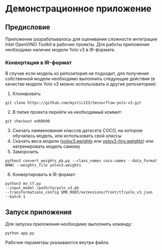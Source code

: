 # Демонстрационное приложение

## Предисловие
Приложение разрабатывалось для оценивания сложности интеграции Intel OpenVINO Toolkit в рабочие проекты.
Для работы приложения необходимо наличие модели Yolo v3 в IR-формате.

### Конвертация в IR-формат
В случае если модель из репозитория не подходит, для получения собственной модели необходимо выполнить следующие действия (в качестве модели Yolo v3 можно использовать и другие репозитории):
1. Клонировать 
```
git clone https://github.com/mystic123/tensorflow-yolo-v3.git
```
2. В папке проекта перейти на необходимый коммит:
```
git checkout ed60b90
```
3. Скачать наименования классов датасета COCO, на котором обучалась модель, или использовать свой классы
4. Скачать веса модели ([yolov3.weights](https://pjreddie.com/media/files/yolov3.weights) или [yolov3-tiny.weights](https://pjreddie.com/media/files/yolov3-tiny.weights)) или натренировать модель самому
5. Заморозить
```
python3 convert_weights_pb.py --class_names coco.names --data_format NHWC --weights_file yolov3.weights
```
6. Конвертировать в IR-формат:
```
python3 mo_tf.py
--input_model /path/to/yolo_v3.pb
--transformations_config $MO_ROOT/extensions/front/tf/yolo_v3.json
--batch 1
```

## Запуск приложения
Для запуска приложения необходимо выполнить команду:
```
python app.py
```
Рабочие параметры указываются внутри файла.
